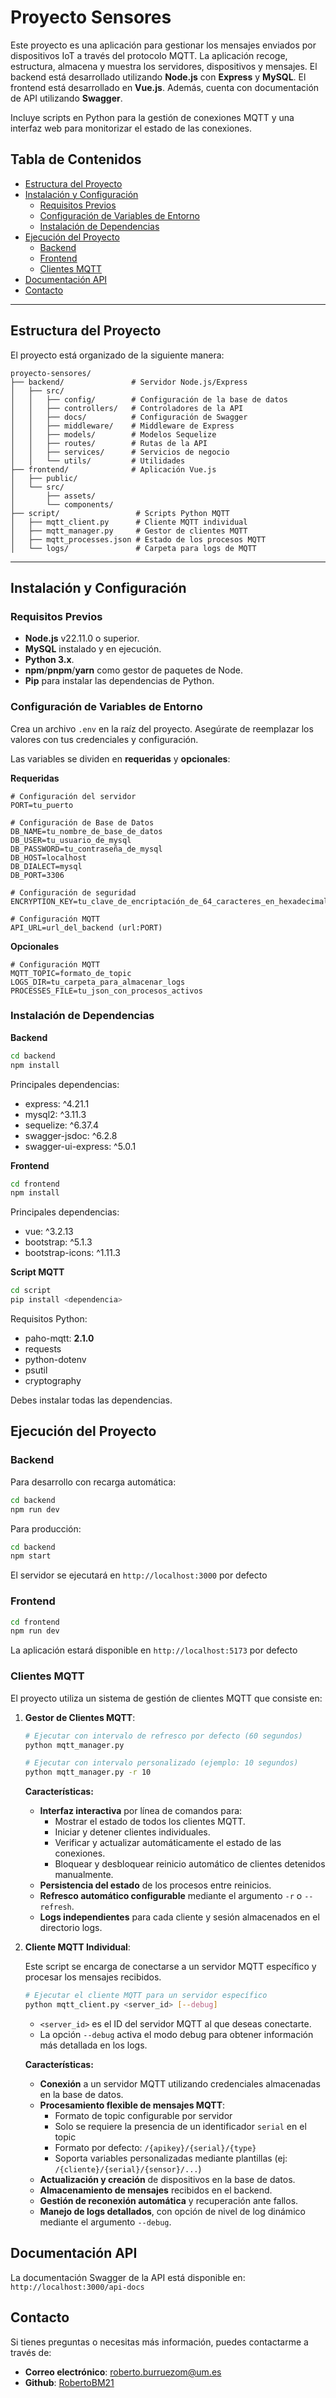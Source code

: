 # Proyecto Sensores

Este proyecto es una aplicación para gestionar los mensajes enviados por dispositivos IoT a través del protocolo MQTT. La aplicación recoge, estructura, almacena y muestra los servidores, dispositivos y mensajes. El backend está desarrollado utilizando **Node.js** con **Express** y **MySQL**. El frontend está desarrollado en **Vue.js**. Además, cuenta con documentación de API utilizando **Swagger**.

Incluye scripts en Python para la gestión de conexiones MQTT y una interfaz web para monitorizar el estado de las conexiones.

## Tabla de Contenidos

- [Estructura del Proyecto](#estructura-del-proyecto)
- [Instalación y Configuración](#instalación-y-configuración)
  - [Requisitos Previos](#requisitos-previos)
  - [Configuración de Variables de Entorno](#configuración-de-variables-de-entorno)
  - [Instalación de Dependencias](#instalación-de-dependencias)
- [Ejecución del Proyecto](#ejecución-del-proyecto)
  - [Backend](#backend)
  - [Frontend](#frontend)
  - [Clientes MQTT](#clientes-mqtt)
- [Documentación API](#documentación-api)
- [Contacto](#contacto)

---

## Estructura del Proyecto

El proyecto está organizado de la siguiente manera:

```
proyecto-sensores/
├── backend/               # Servidor Node.js/Express
│   ├── src/
│   │   ├── config/        # Configuración de la base de datos
│   │   ├── controllers/   # Controladores de la API
│   │   ├── docs/          # Configuración de Swagger
│   │   ├── middleware/    # Middleware de Express
│   │   ├── models/        # Modelos Sequelize
│   │   ├── routes/        # Rutas de la API
│   │   ├── services/      # Servicios de negocio
│   │   └── utils/         # Utilidades
├── frontend/              # Aplicación Vue.js
│   ├── public/
│   └── src/
│       ├── assets/
│       └── components/
├── script/                 # Scripts Python MQTT
│   ├── mqtt_client.py      # Cliente MQTT individual
│   ├── mqtt_manager.py     # Gestor de clientes MQTT
│   ├── mqtt_processes.json # Estado de los procesos MQTT
│   └── logs/               # Carpeta para logs de MQTT
```

---

## Instalación y Configuración

### Requisitos Previos

- **Node.js** v22.11.0 o superior.
- **MySQL** instalado y en ejecución.
- **Python 3.x**.
- **npm**/**pnpm**/**yarn** como gestor de paquetes de Node.
- **Pip** para instalar las dependencias de Python.

### Configuración de Variables de Entorno

Crea un archivo `.env` en la raíz del proyecto. Asegúrate de reemplazar los valores con tus credenciales y configuración.

Las variables se dividen en **requeridas** y **opcionales**:

**Requeridas**

```env
# Configuración del servidor
PORT=tu_puerto

# Configuración de Base de Datos
DB_NAME=tu_nombre_de_base_de_datos
DB_USER=tu_usuario_de_mysql
DB_PASSWORD=tu_contraseña_de_mysql
DB_HOST=localhost
DB_DIALECT=mysql
DB_PORT=3306

# Configuración de seguridad
ENCRYPTION_KEY=tu_clave_de_encriptación_de_64_caracteres_en_hexadecimal

# Configuración MQTT
API_URL=url_del_backend (url:PORT)
```

**Opcionales**

```env
# Configuración MQTT
MQTT_TOPIC=formato_de_topic
LOGS_DIR=tu_carpeta_para_almacenar_logs
PROCESSES_FILE=tu_json_con_procesos_activos
```

### Instalación de Dependencias

**Backend**

```bash
cd backend
npm install
```

Principales dependencias:

- express: ^4.21.1
- mysql2: ^3.11.3
- sequelize: ^6.37.4
- swagger-jsdoc: ^6.2.8
- swagger-ui-express: ^5.0.1

**Frontend**

```bash
cd frontend
npm install
```

Principales dependencias:

- vue: ^3.2.13
- bootstrap: ^5.1.3
- bootstrap-icons: ^1.11.3

**Script MQTT**

```bash
cd script
pip install <dependencia>
```

Requisitos Python:

- paho-mqtt: **2.1.0**
- requests
- python-dotenv
- psutil
- cryptography

Debes instalar todas las dependencias.

## Ejecución del Proyecto

### Backend

Para desarrollo con recarga automática:

```bash
cd backend
npm run dev
```

Para producción:

```bash
cd backend
npm start
```

El servidor se ejecutará en `http://localhost:3000` por defecto

### Frontend

```bash
cd frontend
npm run dev
```

La aplicación estará disponible en `http://localhost:5173` por defecto

### Clientes MQTT

El proyecto utiliza un sistema de gestión de clientes MQTT que consiste en:

1. **Gestor de Clientes MQTT**:

   ```bash
   # Ejecutar con intervalo de refresco por defecto (60 segundos)
   python mqtt_manager.py

   # Ejecutar con intervalo personalizado (ejemplo: 10 segundos)
   python mqtt_manager.py -r 10
   ```

   **Características:**

   - **Interfaz interactiva** por línea de comandos para:
     - Mostrar el estado de todos los clientes MQTT.
     - Iniciar y detener clientes individuales.
     - Verificar y actualizar automáticamente el estado de las conexiones.
     - Bloquear y desbloquear reinicio automático de clientes detenidos manualmente.
   - **Persistencia del estado** de los procesos entre reinicios.
   - **Refresco automático configurable** mediante el argumento `-r` o `--refresh`.
   - **Logs independientes** para cada cliente y sesión almacenados en el directorio logs.

2. **Cliente MQTT Individual**:

   Este script se encarga de conectarse a un servidor MQTT específico y procesar los mensajes recibidos.

   ```bash
   # Ejecutar el cliente MQTT para un servidor específico
   python mqtt_client.py <server_id> [--debug]
   ```

   - `<server_id>` es el ID del servidor MQTT al que deseas conectarte.
   - La opción `--debug` activa el modo debug para obtener información más detallada en los logs.

   **Características:**

   - **Conexión** a un servidor MQTT utilizando credenciales almacenadas en la base de datos.
   - **Procesamiento flexible de mensajes MQTT**:
     - Formato de topic configurable por servidor
     - Solo se requiere la presencia de un identificador `serial` en el topic
     - Formato por defecto: `/{apikey}/{serial}/{type}`
     - Soporta variables personalizadas mediante plantillas (ej: `/{cliente}/{serial}/{sensor}/...`)
   - **Actualización y creación** de dispositivos en la base de datos.
   - **Almacenamiento de mensajes** recibidos en el backend.
   - **Gestión de reconexión automática** y recuperación ante fallos.
   - **Manejo de logs detallados**, con opción de nivel de log dinámico mediante el argumento `--debug`.

## Documentación API

La documentación Swagger de la API está disponible en:
`http://localhost:3000/api-docs`

## Contacto

Si tienes preguntas o necesitas más información, puedes contactarme a través de:

- **Correo electrónico**: roberto.burruezom@um.es
- **Github**: [RobertoBM21](https://github.com/RobertoBM21)
